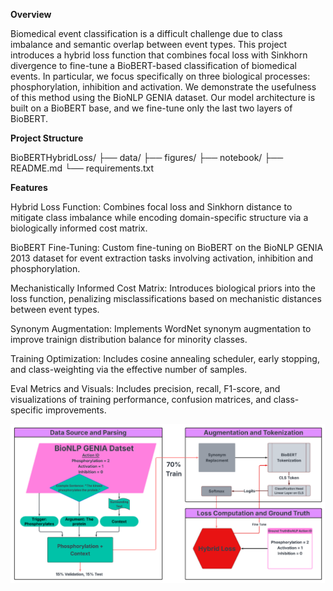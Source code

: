 **Overview** <div>
Biomedical event classification is a difficult challenge due to class imbalance and semantic overlap between event types. This project introduces a hybrid loss function that combines focal loss with Sinkhorn divergence to fine-tune a BioBERT-based  classification of biomedical events. In particular, we focus specifically on three biological processes: phosphorylation, inhibition and activation. We demonstrate the usefulness of this method using the BioNLP GENIA dataset. Our model architecture is built on a BioBERT base, and we fine-tune only the last two layers of BioBERT.

**Project Structure** <div>
BioBERTHybridLoss/
├── data/
├── figures/
├── notebook/
├── README.md
└── requirements.txt

**Features** <div> 
Hybrid Loss Function: Combines focal loss and Sinkhorn distance to mitigate class imbalance while encoding domain-specific structure via a biologically informed cost matrix.

BioBERT Fine-Tuning: Custom fine-tuning on BioBERT on the BioNLP GENIA 2013 dataset for event extraction tasks involving activation, inhibition and phosphorylation.

Mechanistically Informed Cost Matrix: Introduces biological priors into the loss function, penalizing misclassifications based on mechanistic distances between event types.

Synonym Augmentation: Implements WordNet synonym augmentation to improve trainign distribution balance for minority classes. 

Training Optimization: Includes cosine annealing scheduler, early stopping, and class-weighting via the effective number of samples. 

Eval Metrics and Visuals: Includes precision, recall, F1-score, and visualizations of training performance, confusion matrices, and class-specific improvements. 



<p align="center">
  <img src="figures/Picture1.png" alt="Workflow Diagram" width="700"/>
</p>


